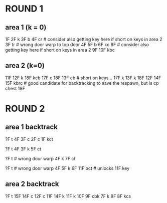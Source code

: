 # ROUND 1

## area 1 (k = 0)
1F
2F k
3F b
4F cr  # consider also getting key here if short on keys in area 2
3F tr  # wrong door warp to top door
4F
5F b
6F kc
8F  # consider also getting key here if short on keys in area 2
9F
10F kbc

## area 2 (k=0)
11F
12F k
18F kcb
17F c
18F
13F cb  # short on keys...
17F k
13F k
18F
12F
14F 
15F kbrc  # good candidate for backtracking to save the respawn, but is cp chest
19F










# ROUND 2


## area 1 backtrack
?F t
4F
3F c
2F c
1F kct

?F t
4F
3F k
5F ct

?F t  # wrong door warp
4F k
7F ct

?F t  # wrong door warp
4F
5F k
6F
11F bct  # unlocks 11F key


## area 2 backtrack
?F t
15F
14F c
12F c
11F
14F k
11F k
10F
9F cbk
7F k
9F
8F kcs